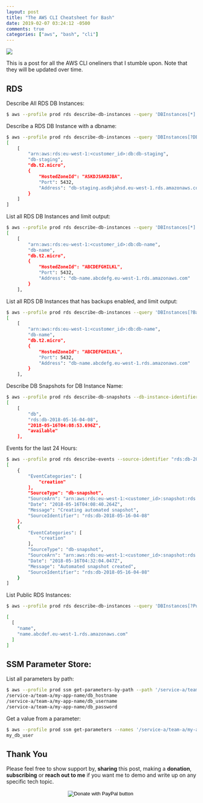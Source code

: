 ```yaml
---
layout: post
title: "The AWS CLI Cheatsheet for Bash"
date: 2019-02-07 03:24:12 -0500
comments: true
categories: ["aws", "bash", "cli"] 
---
```


![](https://user-images.githubusercontent.com/30043398/52399083-cdb9b580-2ac3-11e9-8c8a-79fcb811de18.png)

This is a post for all the AWS CLI oneliners that I stumble upon. Note that they will be updated over time.

## RDS

Describe All RDS DB Instances:

```bash
$ aws --profile prod rds describe-db-instances --query 'DBInstances[*].[DBInstanceArn,DBInstanceIdentifier,DBInstanceClass,Endpoint]'
```

Describe a RDS DB Instance with a dbname:

```bash
$ aws --profile prod rds describe-db-instances --query 'DBInstances[?DBInstanceIdentifier==`db-staging`].[DBInstanceArn,DBInstanceIdentifier,DBInstanceClass,Endpoint]'
[
    [
        "arn:aws:rds:eu-west-1:<customer_id>:db:db-staging",
        "db-staging",
        "db.t2.micro",
        {
            "HostedZoneId": "ASKDJSAKDJBA",
            "Port": 5432,
            "Address": "db-staging.asdkjahsd.eu-west-1.rds.amazonaws.com"
        }
    ]
]
```

List all RDS DB Instances and limit output:

```bash
$ aws --profile prod rds describe-db-instances --query 'DBInstances[*].[DBInstanceArn,DBInstanceIdentifier,DBInstanceClass,Endpoint]'
[
    [
        "arn:aws:rds:eu-west-1:<customer_id>:db:db-name",
        "db-name",
        "db.t2.micro",
        {
            "HostedZoneId": "ABCDEFGHILKL",
            "Port": 5432,
            "Address": "db-name.abcdefg.eu-west-1.rds.amazonaws.com"
        }
    ],
```

List all RDS DB Instances that has backups enabled, and limit output:

```bash
$ aws --profile prod rds describe-db-instances --query 'DBInstances[?BackupRetentionPeriod>`0`].[DBInstanceArn,DBInstanceIdentifier,DBInstanceClass,Endpoint]'
[
    [
        "arn:aws:rds:eu-west-1:<customer_id>:db:db-name",
        "db-name",
        "db.t2.micro",
        {
            "HostedZoneId": "ABCDEFGHILKL",
            "Port": 5432,
            "Address": "db-name.abcdefg.eu-west-1.rds.amazonaws.com"
        }
    ],
```

Describe DB Snapshots for DB Instance Name:

```bash
$ aws --profile prod rds describe-db-snapshots --db-instance-identifier db --query 'DBSnapshots[?DBInstanceIdentifier==`db`].[DBInstanceIdentifier,DBSnapshotIdentifier,SnapshotCreateTime,Status]'
[
    [
        "db",
        "rds:db-2018-05-16-04-08",
        "2018-05-16T04:08:53.696Z",
        "available"
    ],
```

Events for the last 24 Hours:

```bash
$ aws --profile prod rds describe-events --source-identifier "rds:db-2018-05-16-04-08" --source-type db-snapshot --duration 1440 --query 'Events[*]'
[
    {
        "EventCategories": [
            "creation"
        ],
        "SourceType": "db-snapshot",
        "SourceArn": "arn:aws:rds:eu-west-1:<customer_id>:snapshot:rds:db-2018-05-16-04-08",
        "Date": "2018-05-16T04:08:40.264Z",
        "Message": "Creating automated snapshot",
        "SourceIdentifier": "rds:db-2018-05-16-04-08"
    },
    {
        "EventCategories": [
            "creation"
        ],
        "SourceType": "db-snapshot",
        "SourceArn": "arn:aws:rds:eu-west-1:<customer_id>:snapshot:rds:db-2018-05-16-04-08",
        "Date": "2018-05-16T04:32:04.047Z",
        "Message": "Automated snapshot created",
        "SourceIdentifier": "rds:db-2018-05-16-04-08"
    }
]
```

List Public RDS Instances:

```bash
$ aws --profile prod rds describe-db-instances --query 'DBInstances[?PubliclyAccessible==`true`].[DBInstanceIdentifier,Endpoint.Address]'

[
  [
    "name",
    "name.abcdef.eu-west-1.rds.amazonaws.com"
  ]
]
```

## SSM Parameter Store:

List all parameters by path:

```bash
$ aws --profile prod ssm get-parameters-by-path --path '/service-a/team-a/my-app-name/' | jq '.Parameters[]' | jq -r '.Name'
/service-a/team-a/my-app-name/db_hostname
/service-a/team-a/my-app-name/db_username
/service-a/team-a/my-app-name/db_password
```

Get a value from a parameter:

```bash
$ aws --profile prod ssm get-parameters --names '/service-a/team-a/my-app-name/db_username' --with-decryption | jq '.Parameters[]' | jq -r '.Value'
my_db_user
```

## Thank You

Please feel free to show support by, **sharing** this post, making a **donation**, **subscribing** or **reach out to me** if you want me to demo and write up on any specific tech topic.

<center>
<form action="https://www.paypal.com/cgi-bin/webscr" method="post" target="_top">
<input type="hidden" name="cmd" value="_s-xclick" />
<input type="hidden" name="hosted_button_id" value="W7CBGYTCWGANQ" />
<input type="image" src="https://user-images.githubusercontent.com/567298/49853901-461c3700-fdf1-11e8-9d80-8a424a3173af.png" border="0" name="submit" title="PayPal - The safer, easier way to pay online!" alt="Donate with PayPal button" />
<img alt="" border="0" src="https://www.paypal.com/en_ZA/i/scr/pixel.gif" width="1" height="1" />
</form>
</center>

<br>

<script type="text/javascript">
  ( function() {
    if (window.CHITIKA === undefined) { window.CHITIKA = { 'units' : [] }; };
    var unit = {"calltype":"async[2]","publisher":"rbekker87","width":728,"height":90,"sid":"Chitika Default"};
    var placement_id = window.CHITIKA.units.length;
    window.CHITIKA.units.push(unit);
    document.write('<div id="chitikaAdBlock-' + placement_id + '"></div>');
}());
</script>
<script type="text/javascript" src="//cdn.chitika.net/getads.js" async></script>
